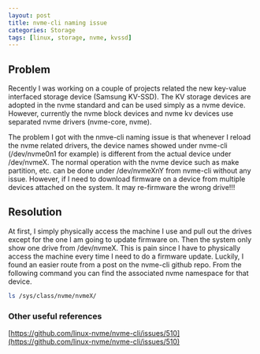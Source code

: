 ```yaml
---
layout: post
title: nvme-cli naming issue
categories: Storage
tags: [linux, storage, nvme, kvssd]
---
```


## Problem
Recently I was working on a couple of projects related the new key-value interfaced storage device (Samsung KV-SSD). The KV storage devices are adopted in the nvme standard and can be used simply as a nvme device. However, currently the nvme block devices and nvme kv devices use separated nvme drivers (nvme-core, nvme). 

The problem I got with the nmve-cli naming issue is that whenever I reload the nvme related drivers, the device names showed under nvme-cli (/dev/nvme0n1 for example) is different from the actual device under /dev/nvmeX. The normal operation with the nvme device such as make partition, etc. can be done under /dev/nvmeXnY from nvme-cli without any issue.  However, if I need to download firmware on a device from multiple devices attached on the system. It may re-firmware the wrong drive!!!

## Resolution
At first, I simply physically access the machine I use and pull out the drives except for the one I am going to update firmware on.  Then the system only show one drive from /dev/nvmeX.  This is pain since I have to physically access the machine every time I need to do a firmware update.  Luckily, I found an easier route from a post on the nvme-cli github repo.  From the following command you can find the associated nvme namespace for that device.

```bash
ls /sys/class/nvme/nvmeX/
```

### Other useful references
[https://github.com/linux-nvme/nvme-cli/issues/510](https://github.com/linux-nvme/nvme-cli/issues/510)
